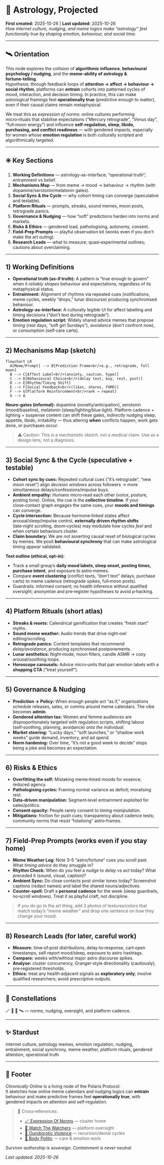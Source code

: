 # 🔮 Astrology, Projected  
**First created:** 2025-10-26 | **Last updated:** 2025-10-26  
*How internet culture, nudging, and meme logics make “astrology” feel functionally true by shaping emotion, behaviour, and social time.*

---

## 🛰️ Orientation  
This node explores the collision of **algorithmic influence**, **behavioural psychology / nudging**, and the **meme‑ability of astrology & fortune‑telling**.  
Hypothesis: through feedback loops of **attention → affect → behaviour → social rhythm**, platforms can **entrain** cohorts into patterned cycles of mood, interaction, and decision timing. In practice, this can make astrological framings feel **operationally true** (predictive enough to matter), even if their causal claims remain metaphysical.

We treat this as *expression of norms*: online cultures performing micro‑rituals that stabilise expectations (“Mercury retrograde”, “Venus day”, “full‑moon energy”) and influence **self‑regulation, sleep, libido, purchasing, and conflict readiness** — with gendered impacts, especially for women whose **emotion regulation** is both culturally scripted and algorithmically targeted.

---

## ✳️ Key Sections
1) **Working Definitions** — astrology-as-interface; “operational truth”; entrainment vs belief.  
2) **Mechanisms Map** — from meme → mood → behaviour → rhythm (with dopamine/serotonin/melatonin gates).  
3) **Social Sync & the Cycle** — why cohort timing can converge (speculative and testable).  
4) **Platform Rituals** — prompts, streaks, sound memes, moon posts, retrograde panics.  
5) **Governance & Nudging** — how “soft” predictions harden into norms and markets.  
6) **Risks & Ethics** — gendered load, pathologising, autonomy, consent.  
7) **Field‑Prep Prompts** — playful observation kit (works even if you don’t make the art outing).  
8) **Research Leads** — what to measure; quasi‑experimental outlines; cautions about overclaiming.

---

## 1) Working Definitions
- **Operational truth (as‑if truth):** A pattern is “true enough to govern” when it *reliably shapes* behaviour and expectations, regardless of its metaphysical status.  
- **Entrainment:** Alignment of rhythms via repeated cues (notifications, meme cycles, weekly “drops,” lunar discourse) producing synchronised behaviour.  
- **Astrology‑as‑interface:** A culturally legible UI for affect labelling and timing decisions (“don’t text during retrograde”).  
- **Emotion regulation script:** Widely shared advice memes that propose *timing* (rest days, “soft girl Sundays”), *avoidance* (don’t confront now), or *consumption* (self‑care carts).

---

## 2) Mechanisms Map (sketch)
```mermaid
flowchart LR
  A[Meme/Prompt] --> B[Prediction Frame<br/>e.g., retrograde, full moon]
  B --> C[Affect Label<br/>(anxiety, caution, hype)]
  C --> D[Behavioural Choice<br/>(delay text, buy, rest, post)]
  D --> E[Rhythm/Timing Shift]
  E --> F[Social Feedback<br/>(likes, shares, FOMO)]
  F --> G[Platform Reinforcement<br/>rank → repeat]
  G --> A
```
**Neuro‑gates (informal):** dopamine (novelty/anticipation), serotonin (mood/baseline), melatonin (sleep/lighting/blue‑light). Platform cadence + lighting + suspense content can shift these gates, *indirectly* nudging sleep, appetite, libido, irritability — thus altering **when** conflicts happen, work gets done, or purchases occur.

> ⚠️ Caution: This is a *mechanistic sketch*, not a medical claim. Use as a design lens, not a diagnosis.

---

## 3) Social Sync & the Cycle (speculative + testable)
- **Cohort sync by cues:** Repeated cultural cues (“it’s retrograde”, “new moon reset”) align *decision windows* across followers → more simultaneous delays/confessions/impulse buys.  
- **Ambient empathy:** Humans micro‑read each other (voice, posture, posting tone). Online, the cue is the **collective timeline**. If your close‑contact graph engages the same cues, your **moods and timings** can converge.  
- **Cycle intersection:** Because hormone‑linked states affect arousal/sleep/impulse control, **externally driven rhythm shifts** (late‑night scrolling, doom‑cycles) may modulate how cycles *feel* and when certain behaviours cluster.  
- **Claim boundary:** We are *not* asserting causal reset of biological cycles by memes. We posit **behavioural synchrony** that can make astrological timing *appear* validated.

**Test outline (ethical, opt‑in):**  
- Track a small group’s **daily mood labels, sleep onset, posting times, purchase intent**, and exposure to astro‑memes.  
- Compare **event clustering** (conflict texts, “don’t text” delays, purchase carts) to meme cadence (retrograde spikes, full‑moon posts).  
- Guardrails: informed consent; no health inference without qualified oversight; anonymise and pre‑register hypotheses to avoid p‑hacking.

---

## 4) Platform Rituals (short atlas)
- **Streaks & resets:** Calendrical gamification that creates “fresh start” myths.  
- **Sound meme weather:** Audio trends that drive night‑owl editing/scrolling.  
- **Retrograde panics:** Content templates that recommend *delay/avoidance*, producing synchronised postponements.  
- **Lunar aesthetics:** Night‑mode, moon filters, candle ASMR → cosy arousal/soothing loops.  
- **Horoscope carousels:** Advice micro‑units that pair emotion labels with a **shopping CTA** (“treat yourself”).

---

## 5) Governance & Nudging
- **Prediction → Policy:** When enough people act “as if,” organisations schedule releases, sales, or comms around meme calendars. The vibe becomes **admin**.  
- **Gendered attention tax:** Women and femme audiences are disproportionately targeted with regulation scripts, shifting labour (self‑soothing, planning, avoidance) *onto the individual*.  
- **Market steering:** “Lucky days,” “soft launches,” or “shadow work weeks” guide demand, inventory, and ad spend.  
- **Norm hardening:** Over time, “it’s not a good week to decide” stops being a joke and becomes an expectation.

---

## 6) Risks & Ethics
- **Overfitting the self:** Mistaking meme‑timed moods for essence; reduced agency.  
- **Pathologising cycles:** Framing normal variance as deficit; moralising rest.  
- **Data‑driven manipulation:** Segment‑level entrainment exploited for sales/politics.  
- **Consent opacity:** People rarely consent to *timing manipulation*.  
- **Mitigations:** friction for push cues; transparency about cadence tests; community norms that resist “totalising” astro‑frames.

---

## 7) Field‑Prep Prompts (works even if you stay home)
- **Meme Weather Log:** Note 3–5 “astro/fortune” cues you scroll past. What *timing advice* do they smuggle in?  
- **Rhythm Check:** When do you feel a nudge to *delay* vs *act* today? What preceded it (sound, visual, caption)?  
- **Ambient Sync:** Do close contacts post similar tones today? Screenshot captions (redact names) and label the shared nouns/adjectives.  
- **Counter‑spell:** Draft a **personal cadence** for the week (sleep guardrails, no‑scroll windows). Treat it as playful craft, not discipline.

> If you do go to the art thing, add 3 photos of textures/colors that match today’s “meme weather” and drop one sentence on how they change your mood.

---

## 8) Research Leads (for later, careful work)
- **Measure:** time‑of‑post distributions, delay‑to‑response, cart‑open timestamps, self‑report mood/sleep, exposure to astro hashtags.  
- **Compare:** weeks with/without major astro discourse spikes.  
- **Analyse:** cluster concurrency, Granger‑style directionality (cautiously), pre‑registered thresholds.  
- **Ethics:** treat any health‑adjacent signals as **exploratory only**; involve qualified researchers; avoid prescriptive outputs.

---

## 🌌 Constellations  
🪄 🧠 🧿 🛰️ — norms, nudging, oversight, and platform cadence.

---

## ✨ Stardust  
internet culture, astrology memes, emotion regulation, nudging, entrainment, social synchrony, meme weather, platform rituals, gendered attention, operational truth

---

## 🏮 Footer  
*Chronically Online* is a living node of the Polaris Protocol.  
It sketches how online meme calendars and nudging logics can **entrain** behaviour and make predictive frames feel **operationally true**, with gendered impacts on attention and self‑regulation.

> 📡 Cross‑references:  
> - [🪄 Expression Of Norms](../Big_Picture_Protocols/🪄_Expression_Of_Norms/README.md) — cluster home  
> - [🧿 Watch The Watchers](../Big_Picture_Protocols/🪄_Expression_Of_Norms/🧿_Watch_The_Watchers/README.md) — platform oversight  
> - [🐍 Ouroborotic Violence](../Big_Picture_Protocols/🐍_Ouroborotic_Violence/README.md) — recursion/denial cycles  
> - [🐝 Body Politic](../Big_Picture_Protocols/🫀_Our_Hearts_Our_Minds/🐝_Body_Politic/README.md) — care & emotion work

*Survivor authorship is sovereign. Containment is never neutral.*  

_Last updated: 2025-10-26_
